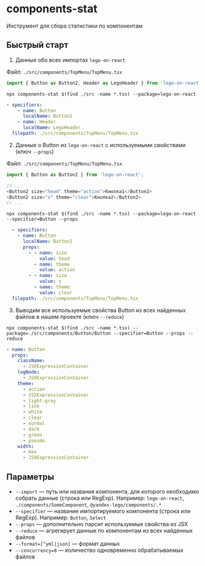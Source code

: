 # components-stat

Инструмент для сбора статистики по компонентам

## Быстрый старт

1. Данные обо всех импортах `lego-on-react`

Файл: `./src/components/TopMenu/TopMenu.tsx`
```js
import { Button as Button2, Header as LegoHeader } from 'lego-on-react';
```

`npx components-stat $(find ./src -name *.tsx) --package=lego-on-react`
```yml
- specifiers:
    - name: Button
      localName: Button2
    - name: Header
      localName: LegoHeader
  filepath: ./src/components/TopMenu/TopMenu.tsx

  ```

2. Данные о Button из `lego-on-react` с используемыми свойствами (ключ `--props`)

Файл: `./src/components/TopMenu/TopMenu.tsx`
```js
import { Button as Button2 } from 'lego-on-react';

// ...
<Button2 size="head" theme="action">Кнопка1</Button2>
<Button2 size="s" theme="clear">Кнопка2</Button2>
// ...
```

`npx components-stat $(find ./src -name *.tsx) --package=lego-on-react --specifier=Button --props`

```yml
  - specifiers:
    - name: Button
      localName: Button2
      props:
        - - name: size
            value: head
          - name: theme
            value: action
        - - name: size
            value: s
          - name: theme
            value: clear
  filepath: ./src/components/TopMenu/TopMenu.tsx
```

3. Выводим все используемые свойства Button из всех найденных файлов в нашем проекте (ключ `--reduce`)

`npx components-stat $(find ./src -name *.tsx) --package=./src/components/Button/Button --specifier=Button --props --reduce`

```yml
- name: Button
  props:
    className:
      - JSXExpressionContainer
    logNode:
      - JSXExpressionContainer
    theme:
      - action
      - JSXExpressionContainer
      - light-gray
      - link
      - white
      - clear
      - normal
      - dark
      - green
      - pseudo
    width:
      - max
      - JSXExpressionContainer
```


## Параметры

* `--import` — путь или названия компонента, для которого необходимо собрать данные (строка или RegExp).
Например: `lego-on-react`, `./components/SomeComponent`, `@yandex-lego/components/.*`
* `--specifier` — название импортируемого компонента (строка или RegExp). Например: `Button`, `Select`
* `--props` — дополнительно парсит используемые свойства из JSX
* `--reduce` — агрегирует данные по компонентам из всех найденных файлов
* `--format=[^yml|json]` — формат данных
* `--concurrency=8` — количество одновременно обрабатываемых файлов
